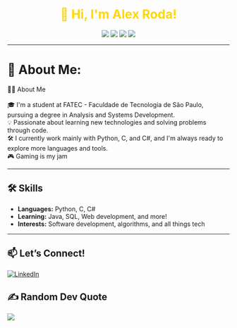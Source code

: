 <!-- Profile README for RodaAlex -->

<h1 align="center" style="color:gold;">👋 Hi, I'm <span style="color:gold;">Alex Roda</span>!</h1>
<p align="center">
  <img src="https://img.shields.io/badge/FATEC-São%20Paulo-yellow?style=for-the-badge">
  <img src="https://img.shields.io/badge/Python-3776AB?logo=python&logoColor=yellow&style=for-the-badge">
  <img src="https://img.shields.io/badge/C-00599C?logo=c&logoColor=yellow&style=for-the-badge">
  <img src="https://img.shields.io/badge/C%23-239120?logo=c-sharp&logoColor=yellow&style=for-the-badge">
</p>

---

# 💫 About Me:
🧑‍💻 About Me<br><br>🎓 I'm a student at FATEC - Faculdade de Tecnologia de São Paulo, pursuing a degree in Analysis and Systems Development.<br>💡 Passionate about learning new technologies and solving problems through code.<br>🛠️ I currently work mainly with Python, C, and C#, and I'm always ready to explore more languages and tools.<br>🎮 Gaming is my jam


---

## 🛠️ Skills

- **Languages:** Python, C, C#
- **Learning:** Java, SQL, Web development, and more!
- **Interests:** Software development, algorithms, and all things tech

---

## 📫 Let’s Connect!

[![LinkedIn](https://img.shields.io/badge/LinkedIn-blue?logo=linkedin&logoColor=white&style=flat)](https://www.linkedin.com/in/roda-alex)


## ✍️ Random Dev Quote
![](https://quotes-github-readme.vercel.app/api?type=horizontal&theme=radical)


